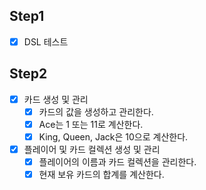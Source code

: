 ## Step1
- [x] DSL 테스트

## Step2
- [x] 카드 생성 및 관리
  - [x] 카드의 값을 생성하고 관리한다.
  - [x] Ace는 1 또는 11로 계산한다.
  - [x] King, Queen, Jack은 10으로 계산한다.
- [x] 플레이어 및 카드 컬렉션 생성 및 관리
  - [x] 플레이어의 이름과 카드 컬렉션을 관리한다.
  - [x] 현재 보유 카드의 합계를 계산한다.
